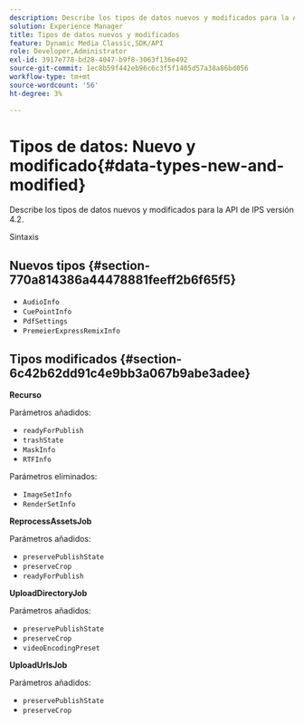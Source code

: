 ```yaml
---
description: Describe los tipos de datos nuevos y modificados para la API de IPS versión 4.2.
solution: Experience Manager
title: Tipos de datos nuevos y modificados
feature: Dynamic Media Classic,SDK/API
role: Developer,Administrator
exl-id: 3917e778-bd28-4047-b9f8-3063f136e492
source-git-commit: 1ec8b59f442eb96c6c3f5f1405d57a38a86bd056
workflow-type: tm+mt
source-wordcount: '56'
ht-degree: 3%

---
```


# Tipos de datos: Nuevo y modificado{#data-types-new-and-modified}

Describe los tipos de datos nuevos y modificados para la API de IPS versión 4.2.

Sintaxis

## Nuevos tipos {#section-770a814386a44478881feeff2b6f65f5}

* `AudioInfo`
* `CuePointInfo`
* `PdfSettings`
* `PremeierExpressRemixInfo`

## Tipos modificados {#section-6c42b62dd91c4e9bb3a067b9abe3adee}

**Recurso**

Parámetros añadidos:

* `readyForPublish`
* `trashState`
* `MaskInfo`
* `RTFInfo`

Parámetros eliminados:

* `ImageSetInfo`
* `RenderSetInfo`

**ReprocessAssetsJob**

Parámetros añadidos:

* `preservePublishState`
* `preserveCrop`
* `readyForPublish`

**UploadDirectoryJob**

Parámetros añadidos:

* `preservePublishState`
* `preserveCrop`
* `videoEncodingPreset`

**UploadUrlsJob**

Parámetros añadidos:

* `preservePublishState`
* `preserveCrop`
